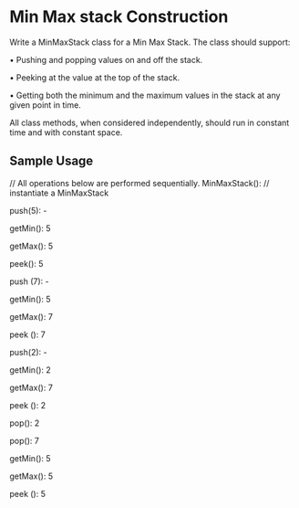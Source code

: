 # Min Max stack Construction

Write a MinMaxStack class for a Min Max Stack. The class should support:

• Pushing and popping values on and off the stack.

• Peeking at the value at the top of the stack.

• Getting both the minimum and the maximum values in the stack at any given point in time.

All class methods, when considered independently, should run in constant time and with constant space.


## Sample Usage

// All operations below are performed sequentially.
MinMaxStack(): // instantiate a MinMaxStack

push(5): -

getMin(): 5

getMax(): 5

peek(): 5

push (7): -

getMin(): 5

getMax(): 7

peek (): 7

push(2): -

getMin(): 2

getMax(): 7

peek (): 2

pop(): 2

pop(): 7

getMin(): 5

getMax(): 5

peek (): 5